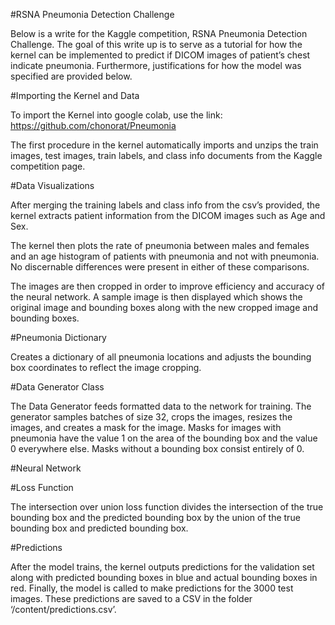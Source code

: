 #RSNA Pneumonia Detection Challenge

Below is a write for the Kaggle competition, RSNA Pneumonia Detection Challenge.  The goal of this write up is to serve as a tutorial for how the kernel can be implemented to predict if DICOM images of patient’s chest indicate pneumonia.  Furthermore, justifications for how the model was specified are provided below.

#Importing the Kernel and Data

To import the Kernel into google colab, use the link: https://github.com/chonorat/Pneumonia

The first procedure in the kernel automatically imports and unzips the train images, test images, train labels, and class info documents from the Kaggle competition page.

#Data Visualizations

After merging the training labels and class info from the csv’s provided, the kernel extracts patient information from the DICOM images such as Age and Sex.

The kernel then plots the rate of pneumonia between males and females and an age histogram of patients with pneumonia and not with pneumonia.  No discernable differences were present in either of these comparisons.

The images are then cropped in order to improve efficiency and accuracy of the neural network.  A sample image is then displayed which shows the original image and bounding boxes along with the new cropped image and bounding boxes.

#Pneumonia Dictionary

Creates a dictionary of all pneumonia locations and adjusts the bounding box coordinates to reflect the image cropping.

#Data Generator Class

The Data Generator feeds formatted data to the network for training.  The generator samples batches of size 32, crops the images, resizes the images, and creates a mask for the image.  Masks for images with pneumonia have the value 1 on the area of the bounding box and the value 0 everywhere else.  Masks without a bounding box consist entirely of 0.


#Neural Network

#Loss Function

The intersection over union loss function divides the intersection of the true bounding box and the predicted bounding box by the union of the true bounding box and predicted bounding box.


#Predictions

After the model trains, the kernel outputs predictions for the validation set along with predicted bounding boxes in blue and actual bounding boxes in red.
Finally, the model is called to make predictions for the 3000 test images.  These predictions are saved to a CSV in the folder ‘/content/predictions.csv’.
